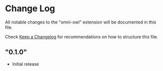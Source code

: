 # Change Log

All notable changes to the "omni-owl" extension will be documented in this file.

Check [Keep a Changelog](http://keepachangelog.com/) for recommendations on how to structure this file.

## "0.1.0"

- Initial release